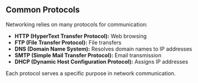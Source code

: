 ## Common Protocols

Networking relies on many protocols for communication:
- **HTTP (HyperText Transfer Protocol):** Web browsing
- **FTP (File Transfer Protocol):** File transfers
- **DNS (Domain Name System):** Resolves domain names to IP addresses
- **SMTP (Simple Mail Transfer Protocol):** Email transmission
- **DHCP (Dynamic Host Configuration Protocol):** Assigns IP addresses

Each protocol serves a specific purpose in network communication.
